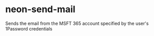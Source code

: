 # neon-send-mail
Sends the email from the MSFT 365 account specified by the user's 1Password credentials
